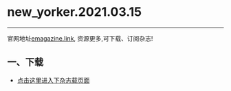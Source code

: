 # new_yorker.2021.03.15
--------------
官网地址[emagazine.link](https://emagazine.link/?utm_source=github&utm_medium=github&utm_campaign=github), 资源更多,可下载、订阅杂志!
## 一、下载
* [点击这里进入下杂志载页面](https://emagazine.link/book/372?utm_source=github_dl&utm_medium=github_dl&utm_campaign=github_dl)
    
